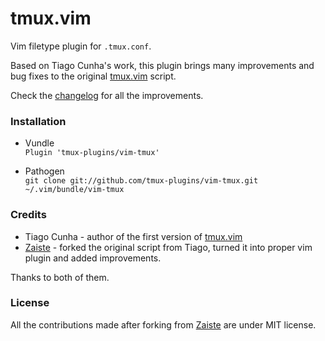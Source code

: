 # tmux.vim

Vim filetype plugin for `.tmux.conf`.

Based on Tiago Cunha's work, this plugin brings many
improvements and bug fixes to the original
[tmux.vim](http://tmux.svn.sourceforge.net/viewvc/tmux/trunk/examples/tmux.vim?revision=2783&view=markup)
script.

Check the [changelog](CHANGELOG.md) for all the improvements.

### Installation

* Vundle<br/>
`Plugin 'tmux-plugins/vim-tmux'`

* Pathogen<br/>
`git clone git://github.com/tmux-plugins/vim-tmux.git ~/.vim/bundle/vim-tmux`

### Credits

* Tiago Cunha - author of the first version of
  [tmux.vim](http://tmux.svn.sourceforge.net/viewvc/tmux/trunk/examples/tmux.vim?revision=2783&view=markup)
* [Zaiste](https://github.com/zaiste) - forked the original script from Tiago,
  turned it into proper vim plugin and added improvements.

Thanks to both of them.

### License

All the contributions made after forking from
[Zaiste](https://github.com/zaiste) are under MIT license.
